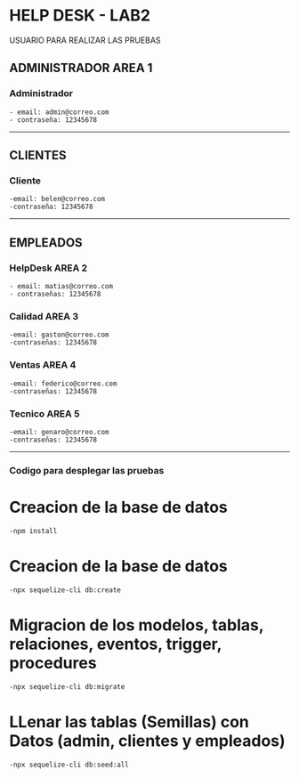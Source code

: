    # HELP DESK - LAB2
USUARIO PARA REALIZAR LAS PRUEBAS


## ADMINISTRADOR AREA 1
### Administrador
    - email: admin@correo.com
    - contraseña: 12345678

-----------------------

## CLIENTES
### Cliente
    -email: belen@correo.com
    -contraseña: 12345678

------------------------

## EMPLEADOS
### HelpDesk AREA 2
    - email: matias@correo.com
    - contraseñas: 12345678
### Calidad AREA 3
    -email: gaston@correo.com
    -contraseñas: 12345678
### Ventas AREA 4
    -email: federico@correo.com
    -contraseñas: 12345678
### Tecnico AREA 5
    -email: genaro@correo.com
    -contraseñas: 12345678

------------------------
### Codigo para desplegar las pruebas
# Creacion de la base de datos
    -npm install
 # Creacion de la base de datos
    -npx sequelize-cli db:create
# Migracion de los modelos, tablas, relaciones, eventos, trigger, procedures
    -npx sequelize-cli db:migrate
# LLenar las tablas (Semillas) con Datos (admin, clientes y empleados)
    -npx sequelize-cli db:seed:all

